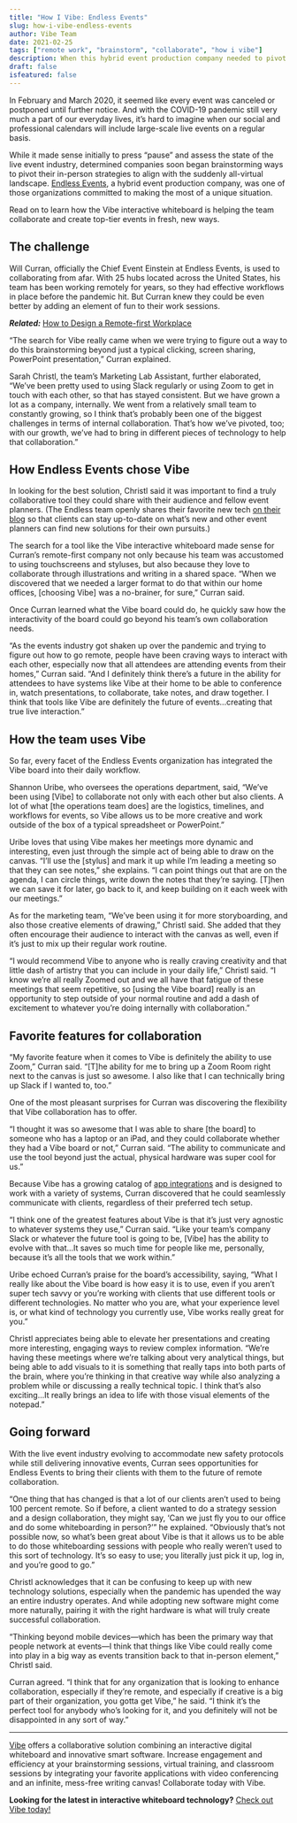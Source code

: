 ```yaml
---
title: "How I Vibe: Endless Events"
slug: how-i-vibe-endless-events
author: Vibe Team
date: 2021-02-25
tags: ["remote work", "brainstorm", "collaborate", "how i vibe"]
description: When this hybrid event production company needed to pivot their business, the Vibe interactive whiteboard made the transition seamless and their remote collaboration better than ever.
draft: false
isfeatured: false
---
```




In February and March 2020, it seemed like every event was canceled or postponed until further notice. And with the COVID-19 pandemic still very much a part of our everyday lives, it’s hard to imagine when our social and professional calendars will include large-scale live events on a regular basis.

While it made sense initially to press “pause” and assess the state of the live event industry, determined companies soon began brainstorming ways to pivot their in-person strategies to align with the suddenly all-virtual landscape. [Endless Events](https://helloendless.com/), a hybrid event production company, was one of those organizations committed to making the most of a unique situation.

Read on to learn how the Vibe interactive whiteboard is helping the team collaborate and create top-tier events in fresh, new ways.


## The challenge

Will Curran, officially the Chief Event Einstein at Endless Events, is used to collaborating from afar. With 25 hubs located across the United States, his team has been working remotely for years, so they had effective workflows in place before the pandemic hit. But Curran knew they could be even better by adding an element of fun to their work sessions.

***Related:*** [How to Design a Remote-first Workplace](https://vibe.us/blog/how-to-design-a-remote-first-workplace/)

“The search for Vibe really came when we were trying to figure out a way to do this brainstorming beyond just a typical clicking, screen sharing, PowerPoint presentation,” Curran explained. 

Sarah Christl, the team’s Marketing Lab Assistant, further elaborated, “We’ve been pretty used to using Slack regularly or using Zoom to get in touch with each other, so that has stayed consistent. But we have grown a lot as a company, internally. We went from a relatively small team to constantly growing, so I think that’s probably been one of the biggest challenges in terms of internal collaboration. That’s how we’ve pivoted, too; with our growth, we’ve had to bring in different pieces of technology to help that collaboration.”


## How Endless Events chose Vibe

In looking for the best solution, Christl said it was important to find a truly collaborative tool they could share with their audience and fellow event planners. (The Endless team openly shares their favorite new tech [on their blog](https://helloendless.com/blog/) so that clients can stay up-to-date on what’s new and other event planners can find new solutions for their own pursuits.)

The search for a tool like the Vibe interactive whiteboard made sense for Curran’s remote-first company not only because his team was accustomed to using touchscreens and styluses, but also because they love to collaborate through illustrations and writing in a shared space. “When we discovered that we needed a larger format to do that within our home offices, [choosing Vibe] was a no-brainer, for sure,” Curran said.

Once Curran learned what the Vibe board could do, he quickly saw how the interactivity of the board could go beyond his team’s own collaboration needs.

“As the events industry got shaken up over the pandemic and trying to figure out how to go remote, people have been craving ways to interact with each other, especially now that all attendees are attending events from their homes,” Curran said. “And I definitely think there’s a future in the ability for attendees to have systems like Vibe at their home to be able to conference in, watch presentations, to collaborate, take notes, and draw together. I think that tools like Vibe are definitely the future of events...creating that true live interaction.”


## How the team uses Vibe

So far, every facet of the Endless Events organization has integrated the Vibe board into their daily workflow.

Shannon Uribe, who oversees the operations department, said, “We’ve been using [Vibe] to collaborate not only with each other but also clients. A lot of what [the operations team does] are the logistics, timelines, and workflows for events, so Vibe allows us to be more creative and work outside of the box of a typical spreadsheet or PowerPoint.”

Uribe loves that using Vibe makes her meetings more dynamic and interesting, even just through the simple act of being able to draw on the canvas. “I’ll use the [stylus] and mark it up while I’m leading a meeting so that they can see notes,” she explains. “I can point things out that are on the agenda, I can circle things, write down the notes that they’re saying. [T]hen we can save it for later, go back to it, and keep building on it each week with our meetings.”

As for the marketing team, “We’ve been using it for more storyboarding, and also those creative elements of drawing,” Christl said. She added that they often encourage their audience to interact with the canvas as well, even if it’s just to mix up their regular work routine.

“I would recommend Vibe to anyone who is really craving creativity and that little dash of artistry that you can include in your daily life,” Christl said. “I know we’re all really Zoomed out and we all have that fatigue of these meetings that seem repetitive, so [using the Vibe board] really is an opportunity to step outside of your normal routine and add a dash of excitement to whatever you’re doing internally with collaboration.”


## Favorite features for collaboration

“My favorite feature when it comes to Vibe is definitely the ability to use Zoom,” Curran said. “[T]he ability for me to bring up a Zoom Room right next to the canvas is just so awesome. I also like that I can technically bring up Slack if I wanted to, too.”

One of the most pleasant surprises for Curran was discovering the flexibility that Vibe collaboration has to offer.

“I thought it was so awesome that I was able to share [the board] to someone who has a laptop or an iPad, and they could collaborate whether they had a Vibe board or not,” Curran said. “The ability to communicate and use the tool beyond just the actual, physical hardware was super cool for us.”

Because Vibe has a growing catalog of [app integrations](https://vibe.us/android-app-store/) and is designed to work with a variety of systems, Curran discovered that he could seamlessly communicate with clients, regardless of their preferred tech setup.

“I think one of the greatest features about Vibe is that it’s just very agnostic to whatever systems they use,” Curran said. “Like your team’s company Slack or whatever the future tool is going to be, [Vibe] has the ability to evolve with that...It saves so much time for people like me, personally, because it’s all the tools that we work within.”

Uribe echoed Curran’s praise for the board’s accessibility, saying, “What I really like about the Vibe board is how easy it is to use, even if you aren’t super tech savvy or you’re working with clients that use different tools or different technologies. No matter who you are, what your experience level is, or what kind of technology you currently use, Vibe works really great for you.”

Christl appreciates being able to elevate her presentations and creating more interesting, engaging ways to review complex information. “We’re having these meetings where we’re talking about very analytical things, but being able to add visuals to it is something that really taps into both parts of the brain, where you’re thinking in that creative way while also analyzing a problem while or discussing a really technical topic. I think that’s also exciting...It really brings an idea to life with those visual elements of the notepad.”


## Going forward

With the live event industry evolving to accommodate new safety protocols while still delivering innovative events, Curran sees opportunities for Endless Events to bring their clients with them to the future of remote collaboration.
 
“One thing that has changed is that a lot of our clients aren’t used to being 100 percent remote. So if before, a client wanted to do a strategy session and a design collaboration, they might say, ‘Can we just fly you to our office and do some whiteboarding in person?’” he explained. “Obviously that’s not possible now, so what’s been great about Vibe is that it allows us to be able to do those whiteboarding sessions with people who really weren’t used to this sort of technology. It’s so easy to use; you literally just pick it up, log in, and you’re good to go.”

Christl acknowledges that it can be confusing to keep up with new technology solutions, especially when the pandemic has upended the way an entire industry operates. And while adopting new software might come more naturally, pairing it with the right hardware is what will truly create successful collaboration.

“Thinking beyond mobile devices—which has been the primary way that people network at events—I think that things like Vibe could really come into play in a big way as events transition back to that in-person element,” Christl said.

Curran agreed. “I think that for any organization that is looking to enhance collaboration, especially if they’re remote, and especially if creative is a big part of their organization, you gotta get Vibe,” he said. “I think it’s the perfect tool for anybody who’s looking for it, and you definitely will not be disappointed in any sort of way.”



----------

[Vibe](https://vibe.us/) offers a collaborative solution combining an interactive digital whiteboard and innovative smart software. Increase engagement and efficiency at your brainstorming sessions, virtual training, and classroom sessions by integrating your favorite applications with video conferencing and an infinite, mess-free writing canvas! Collaborate today with Vibe.

**Looking for the latest in interactive whiteboard technology?** [Check out Vibe today!](https://vibe.us/order/)
